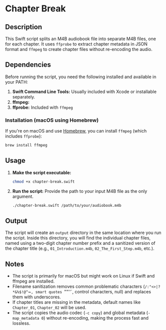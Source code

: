 # Chapter Break

## Description

This Swift script splits an M4B audiobook file into separate M4B files, one for each chapter. It uses `ffprobe` to extract chapter metadata in JSON format and `ffmpeg` to create chapter files without re-encoding the audio.

## Dependencies

Before running the script, you need the following installed and available in your PATH:

1.  **Swift Command Line Tools:** Usually included with Xcode or installable separately.
2.  **ffmpeg:**
3.  **ffprobe:** Included with `ffmpeg`

### Installation (macOS using Homebrew)

If you're on macOS and use [Homebrew](https://brew.sh/), you can install `ffmpeg` (which includes `ffprobe`):

```bash
brew install ffmpeg
```

## Usage

1.  **Make the script executable:**
    ```bash
    chmod +x chapter-break.swift
    ```

2.  **Run the script:**
    Provide the path to your input M4B file as the only argument.
    ```bash
    ./chapter-break.swift /path/to/your/audiobook.m4b
    ```

## Output

The script will create an `output` directory in the same location where you run the script. Inside this directory, you will find the individual chapter files, named using a two-digit chapter number prefix and a sanitized version of the chapter title (e.g., `01_Introduction.m4b`, `02_The_First_Step.m4b`, etc.).

## Notes

*   The script is primarily for macOS but might work on Linux if Swift and ffmpeg are installed.
*   Filename sanitization removes common problematic characters (`/:"<>|?*&%$!@^`~`, smart quotes `""''`, control characters, null) and replaces them with underscores.
*   If chapter titles are missing in the metadata, default names like `Chapter_01`, `Chapter_02` will be used.
*   The script copies the audio codec (`-c copy`) and global metadata (`-map_metadata 0`) without re-encoding, making the process fast and lossless. 
